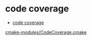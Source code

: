 # code coverage

- [code coverage](#code-coverage)

[cmake-modules/CodeCoverage.cmake](https://github.com/bilke/cmake-modules/blob/master/CodeCoverage.cmake)




